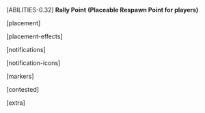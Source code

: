 [ABILITIES-0.32]
**Rally Point**
**(Placeable Respawn Point for players)**

[placement]
<!-- - Point is placed at players position. -->
<!-- - No pickup needed. -->
<!-- - On placing the rally point the previous one is deleted. -->

[placement-effects]
<!-- - Standard progressbar -->
<!-- - 5 second default (Addon option) -->
<!-- - Animation: "AinvPknlMstpSlayWrflDnon_medicOther" -->

[notifications]
<!-- - Notification to all players when placed. -->
<!-- - Notification to owner when moved -->
<!-- - Notification to owner when contested -->

[notification-icons]
<!-- - "RallyPointPlaced.png" -->
<!-- - "RallyPointContested.png" -->

[markers]
<!-- - "RP.png" (3D & map) -->
<!-- - Text: "Rally Point" -->

[contested]
<!-- - 15m range default (Addon option) -->
<!-- - Marker (3D & map) turns red. -->
<!-- - Text: "Rally Point (Contested)" -->
<!-- - While contested the ability is disabeled. -->
<!-- - While contested the respawn is disabeled. -->

[extra]
<!-- - Disable All respawntypes on Counterattack (event) -->
   <!-- 1) Rally point. -->
   <!-- 2) Respawn on Player (Team Respawn Ability) -->
   <!-- 3) Default spawnpoint near AO -->